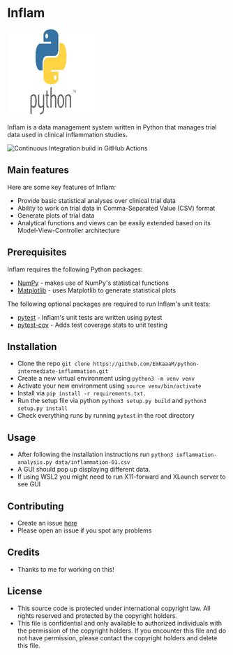 # Inflam

<img src="Python-Symbol.png" width="200" height="200">

Inflam is a data management system written in Python that manages trial data used in clinical inflammation studies.

![Continuous Integration build in GitHub Actions](https://github.com/EmKaaaM/python-intermediate-inflammation/workflows/CI/badge.svg?branch=main)

## Main features

Here are some key features of Inflam:

- Provide basic statistical analyses over clinical trial data
- Ability to work on trial data in Comma-Separated Value (CSV) format
- Generate plots of trial data
- Analytical functions and views can be easily extended based on its Model-View-Controller architecture

## Prerequisites

Inflam requires the following Python packages:

- [NumPy](https://www.numpy.org/) - makes use of NumPy's statistical functions
- [Matplotlib](https://matplotlib.org/stable/index.html) - uses Matplotlib to generate statistical plots

The following optional packages are required to run Inflam's unit tests:

- [pytest](https://docs.pytest.org/en/stable/) - Inflam's unit tests are written using pytest
- [pytest-cov](https://pypi.org/project/pytest-cov/) - Adds test coverage stats to unit testing

## Installation

- Clone the repo ``git clone https://github.com/EmKaaaM/python-intermediate-inflammation.git``
- Create a new virtual environment using ``python3 -m venv venv``
- Activate your new environment using ``source venv/bin/activate``
- Install via ``pip install -r requirements.txt.``
- Run the setup file via python ``python3 setup.py build`` and ``python3 setup.py install``
- Check everything runs by running ``pytest`` in the root directory


## Usage
- After following the installation instructions run ``python3 inflammation-analysis.py data/inflammation-01.csv``
- A GUI should pop up displaying different data.
- If using WSL2 you might need to run X11-forward and XLaunch server to see GUI
## Contributing

- Create an issue [here](https://github.com/EmKaaaM/python-intermediate-inflammation/issues)
- Please open an issue if you spot any problems

## Credits

- Thanks to me for working on this!

## License

- This source code is protected under international copyright law.  All rights reserved and protected by the copyright holders.
- This file is confidential and only available to authorized individuals with the permission of the copyright holders.  If you encounter this file and do not have permission, please contact the copyright holders and delete this file.
